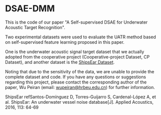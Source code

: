 # DSAE-DMM

This is the code of our paper "A Self-supervised DSAE for Underwater Acoustic Target Recognition".

Two experimental datasets were used to evaluate the UATR method based on self-supervised feature learning proposed in this paper.

One is the underwater acoustic signal target dataset that we actually adopted from the cooperative project (Cooperative-project Dataset, CP Dataset), and another dataset is the [ShipsEar Dataset](https://www.sciencedirect.com/science/article/abs/pii/S0003682X16301566).

Noting that due to the sensitivity of the data, we are unable to provide the complete dataset and code. If you have any questions or suggestions regarding this project, please contact the corresponding author of the paper, Wu Peiran (email: [wupeiran@hrbeu.edu.cn](mailto:wupeiran@hrbeu.edu.cn))  for further information.

ShipsEar refSantos-Domínguez D, Torres-Guijarro S, Cardenal-López A, et al. ShipsEar: An underwater vessel noise database[J]. Applied Acoustics, 2016, 113: 64-69
